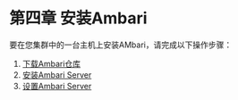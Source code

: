 # 第四章 安装Ambari

要在您集群中的一台主机上安装AMbari，请完成以下操作步骤：

1. [下载Ambari仓库](./01-download-the-ambari-repositories/README.md)
2. [安装Ambari Server](./02-install-the-ambari-server/README.md)
3. [设置Ambari Server](./03-setup-the-ambari-server/README.md)

